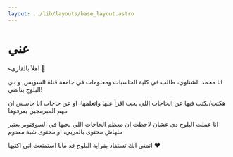 ```yaml
---
layout: ../lib/layouts/base_layout.astro
---
```


# عني

اهلاً بالقارىء :wave:

انا محمد الشناوي، طالب في كلية الحاسبات ومعلومات في جامعة قناة السويس, و دي البلوج بتاعتي!

هكتب/بكتب فيها عن الحاجات اللي بحب اقرأ عنها واتعلمها، او عن حاجات انا حاسس ان مهم المبرمجين يعرفوها

انا عملت البلوج دي عشان لاحظت ان معظم الحاجات اللي بحبها في السوفتوير يعتبر ملهاش محتوى بالعربي، او محتوى شبة معدوم

اتمنى انك تستفاد بقراية البلوج قد مانا استمتعت اني اكتبها :heart:
